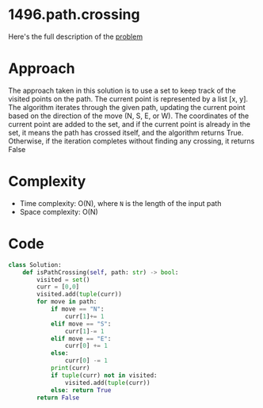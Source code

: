 # 1496.path.crossing

Here's the full description of the
[problem](https://leetcode.com/problems/path-crossing/description/?envType=daily-question&envId=2023-12-23)

# Approach

The approach taken in this solution is to use a set to keep track of the visited
points on the path. The current point is represented by a list [x, y]. The
algorithm iterates through the given path, updating the current point based on
the direction of the move (N, S, E, or W). The coordinates of the current point
are added to the set, and if the current point is already in the set, it means
the path has crossed itself, and the algorithm returns True. Otherwise, if the
iteration completes without finding any crossing, it returns False

# Complexity

- Time complexity: O(N), where `N` is the length of the input path
- Space complexity: O(N)

# Code

```Python
class Solution:
    def isPathCrossing(self, path: str) -> bool:
        visited = set()
        curr = [0,0]
        visited.add(tuple(curr))
        for move in path:
            if move == "N":
                curr[1]+= 1
            elif move == "S":
                curr[1]-= 1
            elif move == "E":
                curr[0] += 1
            else:
                curr[0] -= 1
            print(curr)
            if tuple(curr) not in visited:
                visited.add(tuple(curr))
            else: return True
        return False
```
